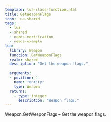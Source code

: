 ```yaml
---
template: lua-class-function.html
title: GetWeaponFlags
icon: lua-shared
tags:
  - lua
  - shared
  - needs-verification
  - needs-example
lua:
  library: Weapon
  function: GetWeaponFlags
  realm: shared
  description: "Get the weapon flags."
  
  arguments:
  - position: 1
    name: "entity"
    type: Weapon
  returns:
    - type: integer
      description: "Weapon flags."
---
```


<div class="lua__search__keywords">
Weapon:GetWeaponFlags &#x2013; Get the weapon flags.
</div>
